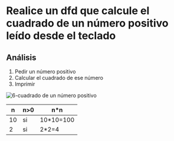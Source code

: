 # Realice un dfd que calcule el cuadrado de un número positivo leído desde el teclado

## Análisis 
1. Pedir un número positivo
2. Calcular el cuadrado de ese número
3. Imprimir

![6-cuadrado de un número positivo](https://github.com/Jpandurre/Apuntes-primera-parcial-/assets/145734894/c2f3cbfb-7c2d-4b93-902b-819b7befd9bc)

| n  | n>0 | n*n       |
|----|-----|-----------|
| 10 | si  | 10*10=100 |
| 2  | si  | 2*2=4     |


